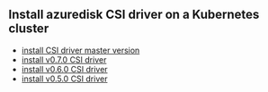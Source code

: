 ## Install azuredisk CSI driver on a Kubernetes cluster

 - [install CSI driver master version](./install-csi-driver-master.md)
 - [install v0.7.0 CSI driver](./install-csi-driver-v0.7.0.md)
 - [install v0.6.0 CSI driver](./install-csi-driver-v0.6.0.md)
 - [install v0.5.0 CSI driver](./install-csi-driver-v0.5.0.md)
